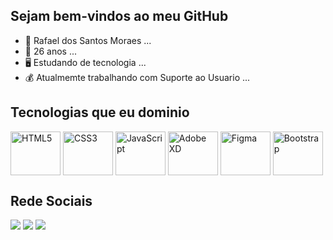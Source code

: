 ## Sejam bem-vindos ao meu GitHub

- 👦 Rafael dos Santos Moraes ...
- 🍰 26 anos ...
- 🖥️ Estudando de tecnologia ...
- 💰 Atualmemte trabalhando com Suporte ao Usuario ...

<div>
   <h2><strong>Tecnologias que eu dominio</strong></h2> 
    <img src="https://cdn.jsdelivr.net/gh/devicons/devicon/icons/html5/html5-original-wordmark.svg" width="80px" height="70" align="center" alt="HTML5"/>
    <img src="https://cdn.jsdelivr.net/gh/devicons/devicon/icons/css3/css3-original-wordmark.svg" width="80px" height="70" align="center" alt="CSS3"/> 
    <img src="https://cdn.jsdelivr.net/gh/devicons/devicon/icons/javascript/javascript-original.svg" width="80px" height="70" align="center" alt="JavaScript"/>               <img src="https://cdn.jsdelivr.net/gh/devicons/devicon/icons/xd/xd-plain.svg" width="80px" height="70" align="center" alt="Adobe XD"/>
    <img src="https://cdn.jsdelivr.net/gh/devicons/devicon/icons/figma/figma-original.svg" width="80px" height="70" align="center" alt="Figma"/>
    <img src="https://cdn.jsdelivr.net/gh/devicons/devicon/icons/bootstrap/bootstrap-original-wordmark.svg" width="80px" height="70" align="center" alt="Bootstrap"/>     
</div>

<div>
   <h2><strong>Rede Sociais</strong></h2> 
   <a href="https://www.linkedin.com/in/rafaeldossantosmoraes/"  target="_blank"/><img src="https://img.shields.io/badge/LinkedIn-0077B5?style=for-the-           badge&logo=linkedin&logoColor=white" target="_blank"/></a>
   <a href="https://www.instagram.com/rafael.moraees/"  target="_blank"/><img src="https://img.shields.io/badge/Instagram-E4405F?style=for-the-badge&logo=instagram&logoColor=white" target="_blank"/></a>
   <a href="mailto:rafaelplas57@gmail.com"  target="_blank"/><img src="https://img.shields.io/badge/Gmail-D14836?style=for-the-badge&logo=gmail&logoColor=white"         target="_blank"/></a>
</div>

